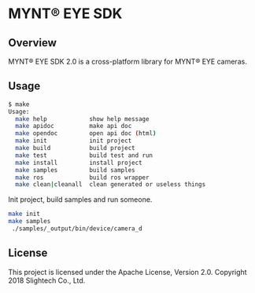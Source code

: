 # MYNT® EYE SDK

## Overview

MYNT® EYE SDK 2.0 is a cross-platform library for MYNT® EYE cameras.

## Usage

```bash
$ make
Usage:
  make help            show help message
  make apidoc          make api doc
  make opendoc         open api doc (html)
  make init            init project
  make build           build project
  make test            build test and run
  make install         install project
  make samples         build samples
  make ros             build ros wrapper
  make clean|cleanall  clean generated or useless things
```

Init project, build samples and run someone.

```bash
make init
make samples
 ./samples/_output/bin/device/camera_d
```

## License

This project is licensed under the Apache License, Version 2.0. Copyright 2018 Slightech Co., Ltd.
